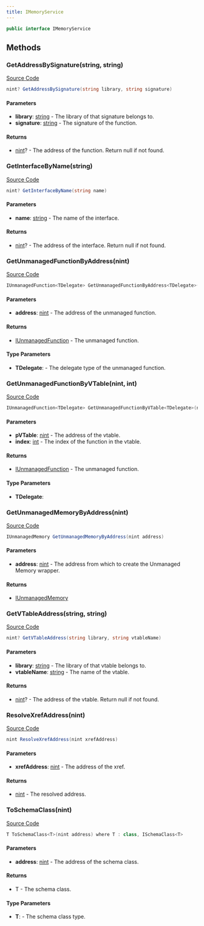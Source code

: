 ```yaml
---
title: IMemoryService
---
```


```csharp
public interface IMemoryService
```

## Methods

### GetAddressBySignature(string, string)

[Source Code](https://github.com/swiftly-solution/swiftlys2/blob/main/managed/src/SwiftlyS2.Shared/Modules/Memory/IMemoryService.cs#L44)

```csharp
nint? GetAddressBySignature(string library, string signature)
```

#### Parameters

- **library**: [string](https://learn.microsoft.com/dotnet/api/system.string) - The library of that signature belongs to.
- **signature**: [string](https://learn.microsoft.com/dotnet/api/system.string) - The signature of the function.

#### Returns

- [nint](https://learn.microsoft.com/dotnet/api/system.intptr)? - The address of the function. Return null if not found.

### GetInterfaceByName(string)

[Source Code](https://github.com/swiftly-solution/swiftlys2/blob/main/managed/src/SwiftlyS2.Shared/Modules/Memory/IMemoryService.cs#L36)

```csharp
nint? GetInterfaceByName(string name)
```

#### Parameters

- **name**: [string](https://learn.microsoft.com/dotnet/api/system.string) - The name of the interface.

#### Returns

- [nint](https://learn.microsoft.com/dotnet/api/system.intptr)? - The address of the interface. Return null if not found.

### GetUnmanagedFunctionByAddress(nint)

[Source Code](https://github.com/swiftly-solution/swiftlys2/blob/main/managed/src/SwiftlyS2.Shared/Modules/Memory/IMemoryService.cs#L14)

```csharp
IUnmanagedFunction<TDelegate> GetUnmanagedFunctionByAddress<TDelegate>(nint address) where TDelegate : Delegate
```

#### Parameters

- **address**: [nint](https://learn.microsoft.com/dotnet/api/system.intptr) - The address of the unmanaged function.

#### Returns

- [IUnmanagedFunction](/docs/api/shared/memory/iunmanagedfunction-1)<TDelegate> - The unmanaged function.

#### Type Parameters

- **TDelegate**:  - The delegate type of the unmanaged function.

### GetUnmanagedFunctionByVTable(nint, int)

[Source Code](https://github.com/swiftly-solution/swiftlys2/blob/main/managed/src/SwiftlyS2.Shared/Modules/Memory/IMemoryService.cs#L23)

```csharp
IUnmanagedFunction<TDelegate> GetUnmanagedFunctionByVTable<TDelegate>(nint pVTable, int index) where TDelegate : Delegate
```

#### Parameters

- **pVTable**: [nint](https://learn.microsoft.com/dotnet/api/system.intptr) - The address of the vtable.
- **index**: [int](https://learn.microsoft.com/dotnet/api/system.int32) - The index of the function in the vtable.

#### Returns

- [IUnmanagedFunction](/docs/api/shared/memory/iunmanagedfunction-1)<TDelegate> - The unmanaged function.

#### Type Parameters

- **TDelegate**: 

### GetUnmanagedMemoryByAddress(nint)

[Source Code](https://github.com/swiftly-solution/swiftlys2/blob/main/managed/src/SwiftlyS2.Shared/Modules/Memory/IMemoryService.cs#L29)

```csharp
IUnmanagedMemory GetUnmanagedMemoryByAddress(nint address)
```

#### Parameters

- **address**: [nint](https://learn.microsoft.com/dotnet/api/system.intptr) - The address from which to create the Unmanaged Memory wrapper.

#### Returns

- [IUnmanagedMemory](/docs/api/shared/memory/iunmanagedmemory)

### GetVTableAddress(string, string)

[Source Code](https://github.com/swiftly-solution/swiftlys2/blob/main/managed/src/SwiftlyS2.Shared/Modules/Memory/IMemoryService.cs#L52)

```csharp
nint? GetVTableAddress(string library, string vtableName)
```

#### Parameters

- **library**: [string](https://learn.microsoft.com/dotnet/api/system.string) - The library of that vtable belongs to.
- **vtableName**: [string](https://learn.microsoft.com/dotnet/api/system.string) - The name of the vtable.

#### Returns

- [nint](https://learn.microsoft.com/dotnet/api/system.intptr)? - The address of the vtable. Return null if not found.

### ResolveXrefAddress(nint)

[Source Code](https://github.com/swiftly-solution/swiftlys2/blob/main/managed/src/SwiftlyS2.Shared/Modules/Memory/IMemoryService.cs#L59)

```csharp
nint ResolveXrefAddress(nint xrefAddress)
```

#### Parameters

- **xrefAddress**: [nint](https://learn.microsoft.com/dotnet/api/system.intptr) - The address of the xref.

#### Returns

- [nint](https://learn.microsoft.com/dotnet/api/system.intptr) - The resolved address.

### ToSchemaClass(nint)

[Source Code](https://github.com/swiftly-solution/swiftlys2/blob/main/managed/src/SwiftlyS2.Shared/Modules/Memory/IMemoryService.cs#L68)

```csharp
T ToSchemaClass<T>(nint address) where T : class, ISchemaClass<T>
```

#### Parameters

- **address**: [nint](https://learn.microsoft.com/dotnet/api/system.intptr) - The address of the schema class.

#### Returns

- T - The schema class.

#### Type Parameters

- **T**:  - The schema class type.

